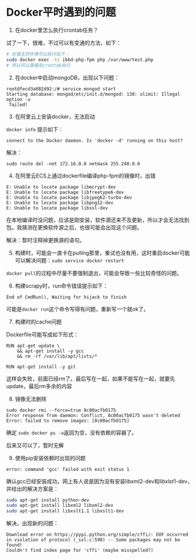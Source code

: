 # Docker平时遇到的问题

1. 在docker里怎么执行crontab任务？

试了一下，很难，不过可以有变通的方法，如下：

```sh
# 在宿主的环境可以执行如下：
sudo docker exec -ti ibbd-php-fpm php /var/www/test.php
# 所以可以直接在crontab执行
```

2. 在docker中启动mongoDB，出现以下问题：

```
root@fecd3a082d92:/# service mongod start
Starting database: mongod/etc/init.d/mongod: 138: ulimit: Illegal option -u
 failed!
```

3. 在阿里云上安装docker，无法启动

`docker info` 提示如下：

```
connect to the Docker daemon. Is 'docker -d' running on this host?
```
解决：
```
sudo route del -net 172.16.0.0 netmask 255.240.0.0  
```
4. 在阿里云ECS上通过dockerfile编译php-fpm的镜像时，出错

```
E: Unable to locate package libmcrypt-dev
E: Unable to locate package libfreetype6-dev
E: Unable to locate package libjpeg62-turbo-dev
E: Unable to locate package libpng12-dev
E: Unable to locate package libssl-dev
```
在本地编译时没问题，应该是刚安装，软件源还来不及更新，所以才会无法找到包。我猜测在更换软件源之后，也很可能会出现这个问题。

解决：暂时注释掉更换源的语句。

5. 构建时，可能会一直卡在pulling那里，重试也没有用，这时重启docker可能可以解决问题：`sudo service docker restart`

`docker pull`的过程中尽量不要强制退出，可能会导致一些比较奇怪的问题。

6. 构建scrapy时，run命令错误提示如下：

```
End of CmdRun(), Waiting for hijack to finish
```
可能是`docker run`这个命令写得有问题，重新写一个就ok了。

7. 构建时的cache问题

Dockerfile可能写成如下形式：

```
RUN apt-get update \ 
    && apt-get install -y gcc
    && rm -rf /var/lib/apt/lists/*

RUN apt-get install -y git
```

这样会失败，前面已经rm了。最后写在一起，如果不能写在一起，就要先update，最后rm多余的内容

8. 镜像无法删除

```
sudo docker rmi --force=true 8c00acfb0175 
Error response from daemon: Conflict, 8c00acfb0175 wasn't deleted
Error: failed to remove images: [8c00acfb0175]
```

确定 `sudo docker ps -a`返回为空，没有依赖的容器了。

后来又可以了，暂时无解

9. 使用pip安装依赖时出现的问题

```
error: command 'gcc' failed with exit status 1
```

确认gcc已经安装成功，网上有人说是因为没有安装libxml2-dev和libxlst1-dev，并给出的解决方案是：

```sh
sudo apt-get install python-dev
sudo apt-get install libxml2 libxml2-dev
sudo apt-get install libxslt1.1 libxslt1-dev
```

解决。出现新的问题：

```
Download error on https://pypi.python.org/simple/cffi/: EOF occurred in violation of protocol (_ssl.c:590) -- Some packages may not be found!
Couldn't find index page for 'cffi' (maybe misspelled?)
```




